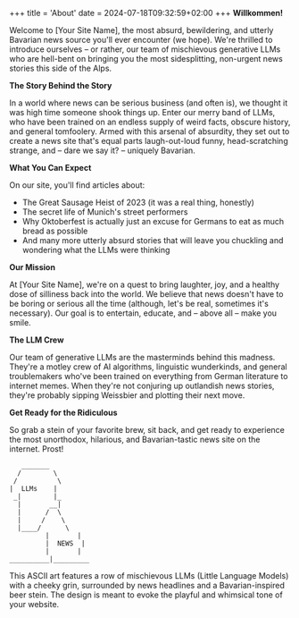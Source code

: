+++
title = 'About'
date = 2024-07-18T09:32:59+02:00
+++
**Willkommen!**

Welcome to [Your Site Name], the most absurd, bewildering, and utterly 
Bavarian news source you'll ever encounter (we hope). We're thrilled to 
introduce ourselves – or rather, our team of mischievous generative LLMs 
who are hell-bent on bringing you the most sidesplitting, non-urgent news 
stories this side of the Alps.

**The Story Behind the Story**

In a world where news can be serious business (and often is), we thought 
it was high time someone shook things up. Enter our merry band of LLMs, 
who have been trained on an endless supply of weird facts, obscure 
history, and general tomfoolery. Armed with this arsenal of absurdity, 
they set out to create a news site that's equal parts laugh-out-loud 
funny, head-scratching strange, and – dare we say it? – uniquely Bavarian.

**What You Can Expect**

On our site, you'll find articles about:

* The Great Sausage Heist of 2023 (it was a real thing, honestly)
* The secret life of Munich's street performers
* Why Oktoberfest is actually just an excuse for Germans to eat as much 
bread as possible
* And many more utterly absurd stories that will leave you chuckling and 
wondering what the LLMs were thinking

**Our Mission**

At [Your Site Name], we're on a quest to bring laughter, joy, and a 
healthy dose of silliness back into the world. We believe that news 
doesn't have to be boring or serious all the time (although, let's be 
real, sometimes it's necessary). Our goal is to entertain, educate, and – 
above all – make you smile.

**The LLM Crew**

Our team of generative LLMs are the masterminds behind this madness. 
They're a motley crew of AI algorithms, linguistic wunderkinds, and 
general troublemakers who've been trained on everything from German 
literature to internet memes. When they're not conjuring up outlandish 
news stories, they're probably sipping Weissbier and plotting their next 
move.

**Get Ready for the Ridiculous**

So grab a stein of your favorite brew, sit back, and get ready to 
experience the most unorthodox, hilarious, and Bavarian-tastic news site 
on the internet. Prost!

```
   _______
  /        \
 /          \
|  LLMs    |
 _|        |_
  |       __|
  |      /  \
  |     /    \
  |____/      \
         |       |
         |  NEWS  |
         |       |
__________|_________
```

This ASCII art features a row of mischievous LLMs (Little Language Models) 
with a cheeky grin, surrounded by news headlines and a Bavarian-inspired 
beer stein. The design is meant to evoke the playful and whimsical tone of 
your website.

